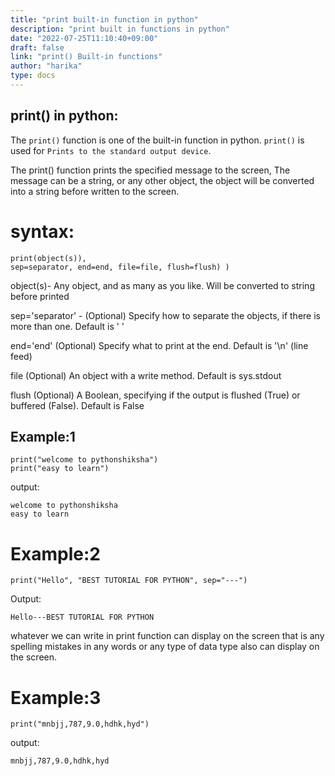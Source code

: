```yaml
---
title: "print built-in function in python"
description: "print built in functions in python"
date: "2022-07-25T11:10:40+09:00"
draft: false
link: "print() Built-in functions"
author: "harika"
type: docs
---
```


## print() in python:
The `print()` function is one of the built-in function in python.
`print()` is used for `Prints to the standard output device`.

The print() function prints the specified message to the screen,
The message can be a string, or any other object, the object will be converted into a string before written to the screen.

# syntax:
```
print(object(s)), 
sep=separator, end=end, file=file, flush=flush) )
```
object(s)- Any object, 
and as many as you like. Will be converted to string before printed

sep='separator' - (Optional)
Specify how to separate the objects, if there is more than one. Default is ' '

end='end' (Optional) 
Specify what to print at the end. Default is '\n' (line feed)

file (Optional) 
An object with a write method. Default is sys.stdout

flush (Optional) 
A Boolean, specifying if the output is flushed (True) or buffered (False). Default is False

## Example:1
```
print("welcome to pythonshiksha")
print("easy to learn")
```
output:
```
welcome to pythonshiksha
easy to learn
```
# Example:2
```
print("Hello", "BEST TUTORIAL FOR PYTHON", sep="---")
```
Output:
```
Hello---BEST TUTORIAL FOR PYTHON
```
whatever we can write in print function can display on the screen that is any spelling mistakes in any words or any type of data type also can display on the screen.

# Example:3
```
print("mnbjj,787,9.0,hdhk,hyd")
```
output:
```
mnbjj,787,9.0,hdhk,hyd
```
